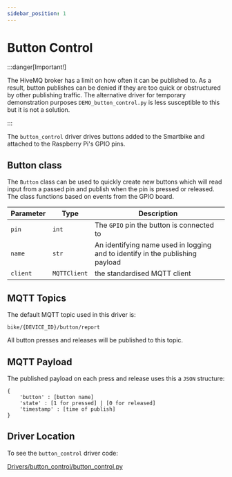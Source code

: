 ```yaml
---
sidebar_position: 1
---
```


# Button Control

:::danger[Important!]

The HiveMQ broker has a limit on how often it can be published to. As a result, button publishes can be denied if they are too quick or obstructured by other publishing traffic. The alternative driver for temporary demonstration purposes `DEMO_button_control.py` is less susceptible to this but it is not a solution.

:::

The `button_control` driver drives buttons added to the Smartbike and attached to the Raspberry Pi's GPIO pins.

## Button class

The `Button` class can be used to quickly create new buttons which will read input from a passed pin and publish when the pin is pressed or released. The class functions based on events from the GPIO board.

| Parameter | Type | Description |
| ---- | ---- | ---- |
| `pin` | `int` | The `GPIO` pin the button is connected to |
| `name` | `str` | An identifying name used in logging and to identify in the publishing payload |
| `client` | `MQTTClient` | the standardised MQTT client |

## MQTT Topics

The default MQTT topic used in this driver is:

`bike/{DEVICE_ID}/button/report`

All button presses and releases will be published to this topic.

## MQTT Payload

The published payload on each press and release uses this a `JSON` structure:

```
{
    'button' : [button name]
    'state' : [1 for pressed] | [0 for released]
    'timestamp' : [time of publish]
}
```

## Driver Location

To see the `button_control` driver code:

[Drivers/button_control/button_control.py](https://github.com/Redback-Operations/redback-smartbike-iot/blob/main/Drivers/button_control/button_control.py)